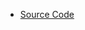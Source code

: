 - [Source Code](https://github.com/PacktPublishing/Practical-System-Programming-for-Rust-Developers)
